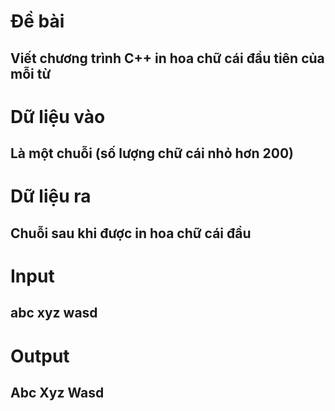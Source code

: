 # Đề bài
## Viết chương trình C++ in hoa chữ cái đầu tiên của mỗi từ
# Dữ liệu vào
## Là một chuỗi (số lượng chữ cái nhỏ hơn 200)
# Dữ liệu ra
## Chuỗi sau khi được in hoa chữ cái đầu
# Input
## abc xyz wasd
# Output
## Abc Xyz Wasd
